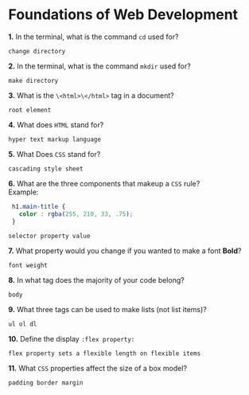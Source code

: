 # Foundations of Web Development

**1.** In the terminal, what is the command `cd` used for?
<!-- enter you answer in the space below -->
```
change directory
```

**2.** In the terminal, what is the command `mkdir` used for?
<!-- enter you answer in the space below -->
```
make directory
```

**3.** What is the `\<html>\</html>` tag in a document?
<!-- enter you answer in the space below -->
```
root element
```

**4.** What does `HTML` stand for?
<!-- enter you answer in the space below -->
```
hyper text markup language
```

**5.** What Does `CSS` stand for?
<!-- enter you answer in the space below -->
```
cascading style sheet
```

**6.** What are the three components that makeup a `CSS` rule? <br> Example:
```css
 h1.main-title {
   color : rgba(255, 210, 33, .75);
 }
```
<!-- enter you answer in the space below -->
```
selector property value
```

**7.** What property would you change if you wanted to make a font **Bold**?
<!-- enter you answer in the space below -->
```
font weight
```

**8.** In what tag does the majority of your code belong?
<!-- enter you answer in the space below -->
```
body
```

**9.** What three tags can be used to make lists (not list items)?
<!-- enter you answer in the space below -->
```
ul ol dl
```

**10.** Define the display `:flex property:`
<!-- enter you answer in the space below -->
```
flex property sets a flexible length on flexible items
```

**11.** What `CSS` properties affect the size of a box model?
<!-- enter you answer in the space below -->
```
padding border margin
```